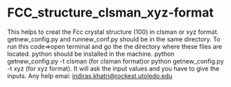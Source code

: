 # FCC_structure_clsman_xyz-format
This helps to creat the Fcc crystal structure (100) in clsman or xyz format.
getnew_config.py and runnew_conf.py should be in the same directory.
To run this code=>open terminal and go the the directory where these files are located.
python should be installed in the machine.
python getnew_config.py -t clsman (for clsman format)or python getnew_config.py -t xyz (for xyz format).
It will ask the input values and you have to give the inputs.
Any help emai: indiras.khatri@rockest.utoledo.edu
